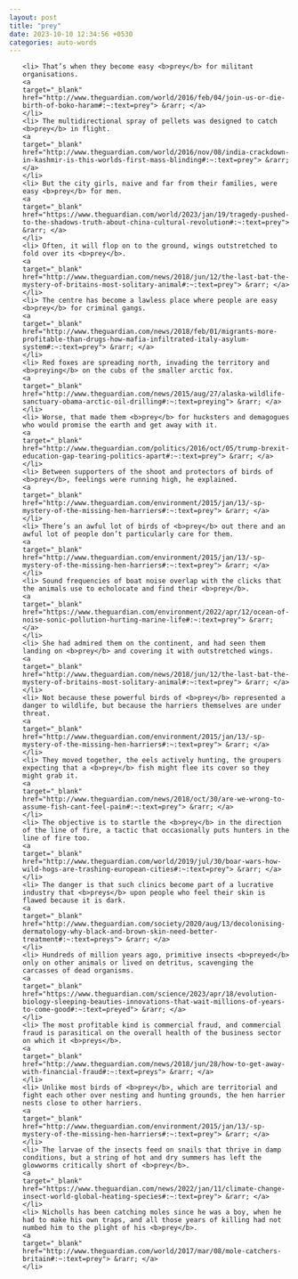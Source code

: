 ```yaml
---
layout: post
title: "prey"
date: 2023-10-10 12:34:56 +0530
categories: auto-words
---
```

<ol>

    <li> That’s when they become easy <b>prey</b> for militant organisations.
    <a 
    target="_blank" 
    href="http://www.theguardian.com/world/2016/feb/04/join-us-or-die-birth-of-boko-haram#:~:text=prey"> &rarr; </a>
    </li>
    <li> The multidirectional spray of pellets was designed to catch <b>prey</b> in flight.
    <a 
    target="_blank" 
    href="http://www.theguardian.com/world/2016/nov/08/india-crackdown-in-kashmir-is-this-worlds-first-mass-blinding#:~:text=prey"> &rarr; </a>
    </li>
    <li> But the city girls, naive and far from their families, were easy <b>prey</b> for men.
    <a 
    target="_blank" 
    href="https://www.theguardian.com/world/2023/jan/19/tragedy-pushed-to-the-shadows-truth-about-china-cultural-revolution#:~:text=prey"> &rarr; </a>
    </li>
    <li> Often, it will flop on to the ground, wings outstretched to fold over its <b>prey</b>.
    <a 
    target="_blank" 
    href="http://www.theguardian.com/news/2018/jun/12/the-last-bat-the-mystery-of-britains-most-solitary-animal#:~:text=prey"> &rarr; </a>
    </li>
    <li> The centre has become a lawless place where people are easy <b>prey</b> for criminal gangs.
    <a 
    target="_blank" 
    href="http://www.theguardian.com/news/2018/feb/01/migrants-more-profitable-than-drugs-how-mafia-infiltrated-italy-asylum-system#:~:text=prey"> &rarr; </a>
    </li>
    <li> Red foxes are spreading north, invading the territory and <b>preying</b> on the cubs of the smaller arctic fox.
    <a 
    target="_blank" 
    href="http://www.theguardian.com/news/2015/aug/27/alaska-wildlife-sanctuary-obama-arctic-oil-drilling#:~:text=preying"> &rarr; </a>
    </li>
    <li> Worse, that made them <b>prey</b> for hucksters and demagogues who would promise the earth and get away with it.
    <a 
    target="_blank" 
    href="http://www.theguardian.com/politics/2016/oct/05/trump-brexit-education-gap-tearing-politics-apart#:~:text=prey"> &rarr; </a>
    </li>
    <li> Between supporters of the shoot and protectors of birds of <b>prey</b>, feelings were running high, he explained.
    <a 
    target="_blank" 
    href="http://www.theguardian.com/environment/2015/jan/13/-sp-mystery-of-the-missing-hen-harriers#:~:text=prey"> &rarr; </a>
    </li>
    <li> There’s an awful lot of birds of <b>prey</b> out there and an awful lot of people don’t particularly care for them.
    <a 
    target="_blank" 
    href="http://www.theguardian.com/environment/2015/jan/13/-sp-mystery-of-the-missing-hen-harriers#:~:text=prey"> &rarr; </a>
    </li>
    <li> Sound frequencies of boat noise overlap with the clicks that the animals use to echolocate and find their <b>prey</b>.
    <a 
    target="_blank" 
    href="https://www.theguardian.com/environment/2022/apr/12/ocean-of-noise-sonic-pollution-hurting-marine-life#:~:text=prey"> &rarr; </a>
    </li>
    <li> She had admired them on the continent, and had seen them landing on <b>prey</b> and covering it with outstretched wings.
    <a 
    target="_blank" 
    href="http://www.theguardian.com/news/2018/jun/12/the-last-bat-the-mystery-of-britains-most-solitary-animal#:~:text=prey"> &rarr; </a>
    </li>
    <li> Not because these powerful birds of <b>prey</b> represented a danger to wildlife, but because the harriers themselves are under threat.
    <a 
    target="_blank" 
    href="http://www.theguardian.com/environment/2015/jan/13/-sp-mystery-of-the-missing-hen-harriers#:~:text=prey"> &rarr; </a>
    </li>
    <li> They moved together, the eels actively hunting, the groupers expecting that a <b>prey</b> fish might flee its cover so they might grab it.
    <a 
    target="_blank" 
    href="http://www.theguardian.com/news/2018/oct/30/are-we-wrong-to-assume-fish-cant-feel-pain#:~:text=prey"> &rarr; </a>
    </li>
    <li> The objective is to startle the <b>prey</b> in the direction of the line of fire, a tactic that occasionally puts hunters in the line of fire too.
    <a 
    target="_blank" 
    href="http://www.theguardian.com/world/2019/jul/30/boar-wars-how-wild-hogs-are-trashing-european-cities#:~:text=prey"> &rarr; </a>
    </li>
    <li> The danger is that such clinics become part of a lucrative industry that <b>preys</b> upon people who feel their skin is flawed because it is dark.
    <a 
    target="_blank" 
    href="http://www.theguardian.com/society/2020/aug/13/decolonising-dermatology-why-black-and-brown-skin-need-better-treatment#:~:text=preys"> &rarr; </a>
    </li>
    <li> Hundreds of million years ago, primitive insects <b>preyed</b> only on other animals or lived on detritus, scavenging the carcasses of dead organisms.
    <a 
    target="_blank" 
    href="https://www.theguardian.com/science/2023/apr/18/evolution-biology-sleeping-beauties-innovations-that-wait-millions-of-years-to-come-good#:~:text=preyed"> &rarr; </a>
    </li>
    <li> The most profitable kind is commercial fraud, and commercial fraud is parasitical on the overall health of the business sector on which it <b>preys</b>.
    <a 
    target="_blank" 
    href="http://www.theguardian.com/news/2018/jun/28/how-to-get-away-with-financial-fraud#:~:text=preys"> &rarr; </a>
    </li>
    <li> Unlike most birds of <b>prey</b>, which are territorial and fight each other over nesting and hunting grounds, the hen harrier nests close to other harriers.
    <a 
    target="_blank" 
    href="http://www.theguardian.com/environment/2015/jan/13/-sp-mystery-of-the-missing-hen-harriers#:~:text=prey"> &rarr; </a>
    </li>
    <li> The larvae of the insects feed on snails that thrive in damp conditions, but a string of hot and dry summers has left the glowworms critically short of <b>prey</b>.
    <a 
    target="_blank" 
    href="https://www.theguardian.com/news/2022/jan/11/climate-change-insect-world-global-heating-species#:~:text=prey"> &rarr; </a>
    </li>
    <li> Nicholls has been catching moles since he was a boy, when he had to make his own traps, and all those years of killing had not numbed him to the plight of his <b>prey</b>.
    <a 
    target="_blank" 
    href="http://www.theguardian.com/world/2017/mar/08/mole-catchers-britain#:~:text=prey"> &rarr; </a>
    </li>